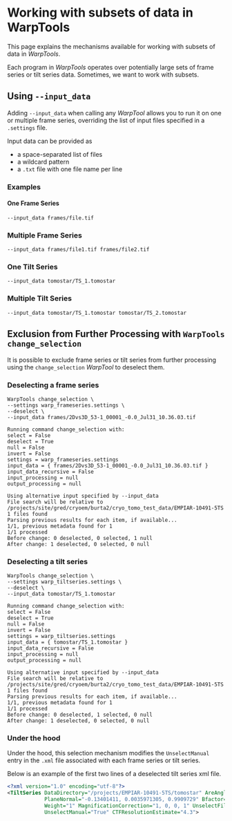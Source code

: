 # Working with subsets of data in WarpTools

This page explains the mechanisms available for working with subsets of data in
*WarpTools*.

Each program in *WarpTools* operates over potentially large sets of frame series or tilt
series data. Sometimes, we want to work with subsets.

## Using `--input_data`

Adding `--input_data` when calling any *WarpTool* allows you to run it on one or
multiple frame series, overriding the list of input files specified in a `.settings` file.

Input data can be provided as

- a space-separated list of files
- a wildcard pattern
- a `.txt` file with one file name per line

### Examples

#### One Frame Series

`--input_data frames/file.tif`

### Multiple Frame Series

`--input_data frames/file1.tif frames/file2.tif`

### One Tilt Series

`--input_data tomostar/TS_1.tomostar`

### Multiple Tilt Series

`--input_data tomostar/TS_1.tomostar tomostar/TS_2.tomostar`

## Exclusion from Further Processing with `WarpTools change_selection`

It is possible to exclude frame series or tilt series from further processing using
the `change_selection` *WarpTool* to deselect them.

### Deselecting a frame series

```shell
WarpTools change_selection \
--settings warp_frameseries.settings \
--deselect \
--input_data frames/2Dvs3D_53-1_00001_-0.0_Jul31_10.36.03.tif
```

```text
Running command change_selection with:
select = False
deselect = True
null = False
invert = False
settings = warp_frameseries.settings
input_data = { frames/2Dvs3D_53-1_00001_-0.0_Jul31_10.36.03.tif }
input_data_recursive = False
input_processing = null
output_processing = null

Using alternative input specified by --input_data
File search will be relative to /projects/site/gred/cryoem/burta2/cryo_tomo_test_data/EMPIAR-10491-5TS
1 files found
Parsing previous results for each item, if available...
1/1, previous metadata found for 1                                                                                                                                          
1/1 processed                                                                                                                                                               
Before change: 0 deselected, 0 selected, 1 null
After change: 1 deselected, 0 selected, 0 null
```

### Deselecting a tilt series

```shell
WarpTools change_selection \
--settings warp_tiltseries.settings \
--deselect \
--input_data tomostar/TS_1.tomostar
```

```text
Running command change_selection with:
select = False
deselect = True
null = False
invert = False
settings = warp_tiltseries.settings
input_data = { tomostar/TS_1.tomostar }
input_data_recursive = False
input_processing = null
output_processing = null

Using alternative input specified by --input_data
File search will be relative to /projects/site/gred/cryoem/burta2/cryo_tomo_test_data/EMPIAR-10491-5TS
1 files found
Parsing previous results for each item, if available...
1/1, previous metadata found for 1                                                                                                                                          
1/1 processed                                                                                                                                                               
Before change: 0 deselected, 1 selected, 0 null
After change: 1 deselected, 0 selected, 0 null
```

### Under the hood

Under the hood, this selection mechanism modifies the `UnselectManual` entry in the
`.xml` file associated with each frame series or tilt series.

Below is an example of the first two lines of a deselected tilt series xml file.

```xml
<?xml version="1.0" encoding="utf-8"?>
<TiltSeries DataDirectory="/projects/EMPIAR-10491-5TS/tomostar" AreAnglesInverted="True"
            PlaneNormal="-0.13401411, 0.0035971305, 0.9909729" Bfactor="-7.300099"
            Weight="1" MagnificationCorrection="1, 0, 0, 1" UnselectFilter="False"
            UnselectManual="True" CTFResolutionEstimate="4.3">
```
